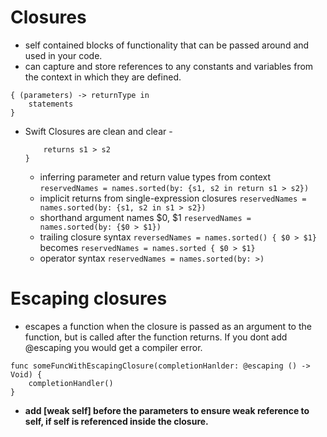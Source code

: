 #  Closures

- self contained blocks of functionality that can be passed around and used in your code.
- can capture and store references to any constants and variables from the context in which they are defined.

```
{ (parameters) -> returnType in 
    statements
}
```

- Swift Closures are clean and clear - 
    ```names.sorted(by: { (s1: String, s2: String) -> Bool in 
        returns s1 > s2
    }
    ```
    - inferring parameter and return value types from context
        `reservedNames = names.sorted(by: {s1, s2 in return s1 > s2})`
    - implicit returns from single-expression closures
        `reservedNames = names.sorted(by: {s1, s2 in s1 > s2})`
    - shorthand argument names $0, $1
        `reservedNames = names.sorted(by: {$0 > $1})`
    - trailing closure syntax
        `reversedNames = names.sorted() { $0 > $1}` becomes `reservedNames = names.sorted { $0 > $1}`
    - operator syntax
        `reservedNames = names.sorted(by: >)`

# Escaping closures
- escapes a function when the closure is passed as an argument to the function, but is called after the function returns. If you dont add @escaping you would get a compiler error.
```
func someFuncWithEscapingClosure(completionHanlder: @escaping () -> Void) {
    completionHandler()
}
```
- **add [weak self] before the parameters to ensure weak reference to self, if self is referenced inside the closure.**
